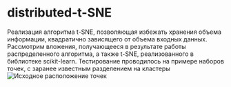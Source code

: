 # distributed-t-SNE
Реализация алгоритма t-SNE, позволяющая избежать хранения объема информации, квадратично зависящего от объема входных данных.
Рассмотрим вложения, получающееся в результате работы распределенного
алгоритма, а также t-SNE, реализованного в библиотеке scikit-learn. Тестирование проводилось на примере наборов точек, с заранее известным разделением на
кластеры
![Исходное расположение точек](https://github.com/Marchukova01/distributed-t-SNE/assets/90204625/cc5065c8-9a5e-4eab-a127-aeb9f3cc16fb)
